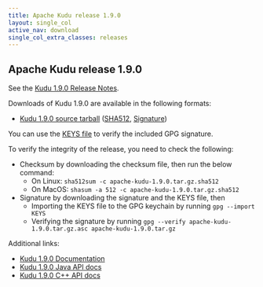 ```yaml
---
title: Apache Kudu release 1.9.0
layout: single_col
active_nav: download
single_col_extra_classes: releases
---
```


<!--

Licensed to the Apache Software Foundation (ASF) under one
or more contributor license agreements.  See the NOTICE file
distributed with this work for additional information
regarding copyright ownership.  The ASF licenses this file
to you under the Apache License, Version 2.0 (the
"License"); you may not use this file except in compliance
with the License.  You may obtain a copy of the License at

  http://www.apache.org/licenses/LICENSE-2.0

Unless required by applicable law or agreed to in writing,
software distributed under the License is distributed on an
"AS IS" BASIS, WITHOUT WARRANTIES OR CONDITIONS OF ANY
KIND, either express or implied.  See the License for the
specific language governing permissions and limitations
under the License.

-->

## Apache Kudu release 1.9.0

See the [Kudu 1.9.0 Release Notes](docs/release_notes.html).

Downloads of Kudu 1.9.0 are available in the following formats:

* [Kudu 1.9.0 source tarball](http://www.apache.org/closer.cgi?filename=kudu/1.9.0/apache-kudu-1.9.0.tar.gz&action=download)
  ([SHA512](https://www.apache.org/dist/kudu/1.9.0/apache-kudu-1.9.0.tar.gz.sha512),
  [Signature](https://www.apache.org/dist/kudu/1.9.0/apache-kudu-1.9.0.tar.gz.asc))

You can use the [KEYS file](https://www.apache.org/dist/kudu/KEYS) to verify the included GPG signature.

To verify the integrity of the release, you need to check the following:

* Checksum by downloading the checksum file, then run the below command:
    * On Linux: `sha512sum -c apache-kudu-1.9.0.tar.gz.sha512`
    * On MacOS: `shasum -a 512 -c apache-kudu-1.9.0.tar.gz.sha512`
* Signature by downloading the signature and the KEYS file, then
    * Importing the KEYS file to the GPG keychain by running `gpg --import KEYS`
    * Verifying the signature by running `gpg --verify apache-kudu-1.9.0.tar.gz.asc apache-kudu-1.9.0.tar.gz`

Additional links:

* [Kudu 1.9.0 Documentation](docs/)
* [Kudu 1.9.0 Java API docs](apidocs/)
* [Kudu 1.9.0 C++ API docs](cpp-client-api/)

